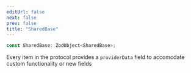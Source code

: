 ```yaml
---
editUrl: false
next: false
prev: false
title: "SharedBase"
---
```


```ts
const SharedBase: ZodObject<SharedBase>;
```

Every item in the protocol provides a `providerData` field to accomodate custom functionality
or new fields
